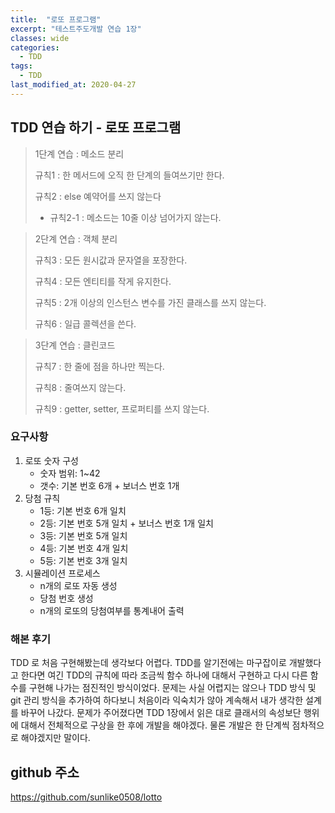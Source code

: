 ```yaml
---
title:  "로또 프로그램"
excerpt: "테스트주도개발 연습 1장"
classes: wide
categories:
  - TDD
tags:
  - TDD
last_modified_at: 2020-04-27
---
```




## TDD 연습 하기 - 로또 프로그램



> 1단계 연습 : 메소드 분리 
>
> 규칙1 : 한 메서드에 오직 한 단계의 들여쓰기만 한다.
>
> 규칙2 : else 예약어를 쓰지 않는다
>
> * 규칙2-1 : 메소드는 10줄 이상 넘어가지 않는다.

> 2단계 연습 : 객체 분리
>
> 규칙3 : 모든 원시값과 문자열을 포장한다.
>
> 규칙4 : 모든 엔티티를 작게 유지한다.
>
> 규칙5 : 2개 이상의 인스턴스 변수를 가진 클래스를 쓰지 않는다.
>
> 규칙6 : 일급 콜렉션을 쓴다.

> 3단계 연습 : 클린코드
>
> 규칙7 : 한 줄에 점을 하나만 찍는다.
>
> 규칙8 : 줄여쓰지 않는다.
>
> 규칙9 : getter, setter, 프로퍼티를 쓰지 않는다.



### 요구사항

1. 로또 숫자 구성
   - 숫자 범위: 1~42
   - 갯수: 기본 번호 6개 + 보너스 번호 1개
2. 당첨 규칙
   - 1등: 기본 번호 6개 일치
   - 2등: 기본 번호 5개 일치 + 보너스 번호 1개 일치
   - 3등: 기본 번호 5개 일치
   - 4등: 기본 번호 4개 일치
   - 5등: 기본 번호 3개 일치
3. 시뮬레이션 프로세스
   - n개의 로또 자동 생성
   - 당첨 번호 생성
   - n개의 로또의 당첨여부를 통계내어 출력



### 해본 후기

TDD 로 처음 구현해봤는데 생각보다 어렵다. TDD를 알기전에는 마구잡이로 개발했다고 한다면 여긴 TDD의 규칙에 따라 조금씩 함수 하나에 대해서 구현하고 다시 다른 함수를 구현해 나가는 점진적인 방식이었다. 문제는 사실 어렵지는 않으나 TDD 방식 및 git 관리 방식을 추가하여 하다보니 처음이라 익숙치가 않아 계속해서 내가 생각한 설계를 바꾸어 나갔다. 문제가 주어졌다면 TDD 1장에서 읽은 대로 클래서의 속성보단 행위에 대해서 전체적으로 구상을 한 후에 개발을 해야겠다. 물론 개발은 한 단계씩 점차적으로 해야겠지만 말이다.



## github 주소

https://github.com/sunlike0508/lotto
